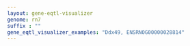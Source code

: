 ```yaml
---
layout: gene-eqtl-visualizer
genome: rn7
suffix : ""
gene_eqtl_visualizer_examples: "Ddx49, ENSRNOG00000028814"
---
```

